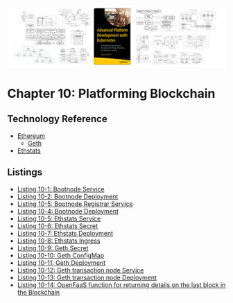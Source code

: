 [![Book Cover - Advanced Platform Development with Kubernetes: Enabling Data Management, the Internet of Things, Blockchain, and Machine Learning](../img/apk8s-banner-w.jpg)](https://imti.co/kubernetes-platform-book/)

# Chapter 10: Platforming Blockchain

## Technology Reference
- [Ethereum]
  - [Geth]
- [Ethstats]

## Listings

- [Listing 10-1: Bootnode Service](/chapter-10/cluster-apk8s-eth/003-data/200-eth/10-bootnode/10-service.yml)
- [Listing 10-2: Bootnode Deployment](/chapter-10/cluster-apk8s-eth/003-data/200-eth/10-bootnode/30-deployment.yml)
- [Listing 10-5: Bootnode Registrar Service](/chapter-10/cluster-apk8s-eth/003-data/200-eth/20-bootnode-reg/10-service.yml)
- [Listing 10-4: Bootnode Deployment](/chapter-10/cluster-apk8s-eth/003-data/200-eth/20-bootnode-reg/30-deployment.yml)
- [Listing 10-5: Ethstats Service](/chapter-10/cluster-apk8s-eth/003-data/200-eth/30-ethstats/10-service.yml)
- [Listing 10-6: Ethstats Secret](/chapter-10/cluster-apk8s-eth/003-data/200-eth/30-ethstats/15-secret.yml)
- [Listing 10-7: Ethstats Deployment](/chapter-10/cluster-apk8s-eth/003-data/200-eth/30-ethstats/30-deployment.yml)
- [Listing 10-8: Ethstats Ingress](/chapter-10/cluster-apk8s-eth/003-data/200-eth/30-ethstats/50-ingress.yml)
- [Listing 10-9: Geth Secret](/chapter-10/cluster-apk8s-eth/003-data/200-eth/40-miner/15-secret.yml)
- [Listing 10-10: Geth ConfigMap](/chapter-10/cluster-apk8s-eth/003-data/200-eth/40-miner/20-configmap.yml)
- [Listing 10-11: Geth Deployment](/chapter-10/cluster-apk8s-eth/003-data/200-eth/40-miner/30-deployment.yml)
- [Listing 10-12: Geth transaction node Service](/chapter-10/cluster-apk8s-eth/003-data/200-eth/50-tx/10-service.yml)
- [Listing 10-13: Geth transaction node Deployment](/chapter-10/cluster-apk8s-eth/003-data/200-eth/50-tx/30-deployment.yml)
- [Listing 10-14: OpenFaaS function for returning details on the last block in the Blockchain](/chapter-10/cluster-apk8s-eth/003-data/200-eth/functions/last-block/handler.py)<!-- @IGNORE PREVIOUS: link -->

[Ethstats]: https://github.com/cubedro/eth-netstats
[Geth]: https://geth.ethereum.org/
[Ethereum]: https://ethereum.org/en/
